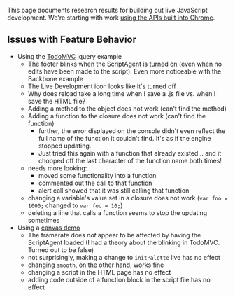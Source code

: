 This page documents research results for building out live JavaScript development. We're starting with work [using the APIs built into Chrome](https://trello.com/card/2-research-chrome-implementation-for-live-javascript/4f90a6d98f77505d7940ce88/837).

## Issues with Feature Behavior ##

* Using the [TodoMVC](http://todomvc.com) jquery example
    * The footer blinks when the ScriptAgent is turned on (even when no edits have been made to the script). Even more noticeable with the Backbone example
    * The Live Development icon looks like it's turned off
    * Why does reload take a long time when I save a .js file vs. when I save the HTML file?
    * Adding a method to the object does not work (can't find the method)
    * Adding a function to the closure does not work (can't find the function)
        * further, the error displayed on the console didn't even reflect the full name of the function it couldn't find. It's as if the engine stopped updating.
        * Just tried this again with a function that already existed... and it chopped off the last character of the function name both times!
    * needs more looking:
        * moved some functionality into a function
        * commented out the call to that function
        * alert call showed that it was still calling that function
    * changing a variable's value set in a closure does not work (`var foo = 1000;` changed to `var foo = 10;`)
    * deleting a line that calls a function seems to stop the updating sometimes
* Using a [canvas demo](https://github.com/chrislongo/html5-canvas-demo)
    * The framerate does *not* appear to be affected by having the ScriptAgent loaded (I had a theory about the blinking in TodoMVC. Turned out to be false)
    * not surprisingly, making a change to `initPalette` live has no effect
    * changing `smooth`, on the other hand, works fine
    * changing a script in the HTML page has no effect
    * adding code outside of a function block in the script file has no effect
